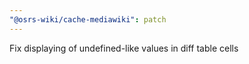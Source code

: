 ```yaml
---
"@osrs-wiki/cache-mediawiki": patch
---
```


Fix displaying of undefined-like values in diff table cells
